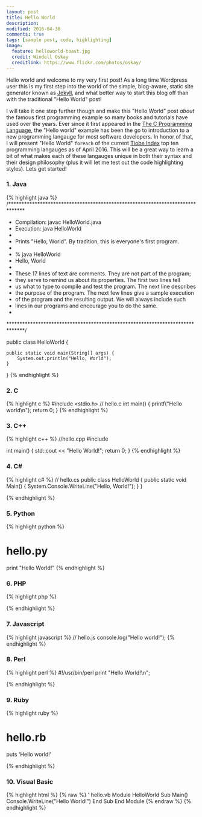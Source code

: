 ```yaml
---
layout: post
title: Hello World
description: 
modified: 2016-04-30
comments: true
tags: [sample post, code, highlighting]
image:
  feature: helloworld-toast.jpg
  credit: Windell Oskay
  creditlink: https://www.flickr.com/photos/oskay/
---
```


Hello world and welcome to my very first post! As a long time Wordpress user this is my first step into the world of the simple, blog-aware, static site generator known as [Jekyll](https://jekyllrb.com/), and what better way to start this blog off than with the traditional "Hello World" post! 

I will take it one step further though and make this "Hello World" post *about* the famous first programming example so many books and tutorials have used over the years. Ever since it first appeared in the [The C Programming Language](https://en.wikipedia.org/wiki/The_C_Programming_Language), the "Hello world" example has been the go to introduction to a new programming langauge for most software developers. In honor of that, I will present "Hello World" `foreach` of the current [Tiobe Index](http://www.tiobe.com/tiobe_index) top ten programming langauges as of April 2016. This will be a great way to learn a bit of what makes each of these langauges unique in both their syntax and their design philosophy (plus it will let me test out the code highlighting styles). Lets get started! 

### 1. Java

{% highlight java %}
/******************************************************************************
 *  Compilation:  javac HelloWorld.java
 *  Execution:    java HelloWorld
 *
 *  Prints "Hello, World". By tradition, this is everyone's first program.
 *
 *  % java HelloWorld
 *  Hello, World
 *
 *  These 17 lines of text are comments. They are not part of the program;
 *  they serve to remind us about its properties. The first two lines tell
 *  us what to type to compile and test the program. The next line describes
 *  the purpose of the program. The next few lines give a sample execution
 *  of the program and the resulting output. We will always include such 
 *  lines in our programs and encourage you to do the same.
 *
 ******************************************************************************/
 
public class HelloWorld {

    public static void main(String[] args) {
        System.out.println("Hello, World");
    }

}
{% endhighlight %}

### 2. C

{% highlight c %}
#include <stdio.h>
// hello.c
int main()
{
  printf("Hello world\n");
  return 0;
}
{% endhighlight %}

### 3. C++
{% highlight c++ %}
//hello.cpp
#include <iostream>

int main()
{
  std::cout << "Hello World!";
  return 0;
}
{% endhighlight %}


### 4. C\#

{% highlight c# %}
// hello.cs
public class HelloWorld
{
   public static void Main()
   {
      System.Console.WriteLine("Hello, World!");
   }
}

{% endhighlight %}


### 5. Python

{% highlight python %}
# hello.py
print "Hello World!"
{% endhighlight %}

### 6. PHP

{% highlight php %}
 <?php 
    //hello.php
    echo 'Hello World'; 
 ?> 
{% endhighlight %}

### 7. Javascript

{% highlight javascript %}
// hello.js
console.log("Hello world!");
{% endhighlight %}

### 8. Perl

{% highlight perl %}
#!/usr/bin/perl
print "Hello World!\n";

{% endhighlight %}

### 9. Ruby

{% highlight ruby %}
# hello.rb
puts 'Hello world!'

{% endhighlight %}

### 10. Visual Basic

{% highlight html %}
{% raw %}
' hello.vb 
Module HelloWorld
  Sub Main()
      Console.WriteLine("Hello World!")
  End Sub 
End Module
{% endraw %}
{% endhighlight %}